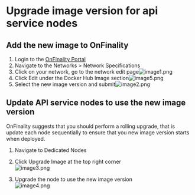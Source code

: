 # Upgrade image version for api service nodes

## Add the new image to OnFinality

1.  Login to the [OnFinality Portal](https://app.onfinality.io/)
2.  Navigate to the Networks > Network Specifications
3.  Click on your network, go to the network edit page![image1.png](https://support.onfinality.io/hc/article_attachments/4404816881945/image1.png)
4.  Click Edit under the Docker Hub Image section![image5.png](https://support.onfinality.io/hc/article_attachments/4404802997401/image5.png)
5.  Select the new image version and submit![image2.png](https://support.onfinality.io/hc/article_attachments/4404816906905/image2.png)

## Update API service nodes to use the new image version

OnFinality suggests that you should perform a rolling upgrade, that is update each node sequentially to ensure that you new image version starts when deployed.

1.  Navigate to Dedicated Nodes
2.  Click Upgrade Image at the top right corner\
    ![image3.png](https://support.onfinality.io/hc/article_attachments/4404802986009/image3.png)

3.  Upgrade the node to use the new image version\
    ![image4.png](https://support.onfinality.io/hc/article_attachments/4404802992025/image4.png)
